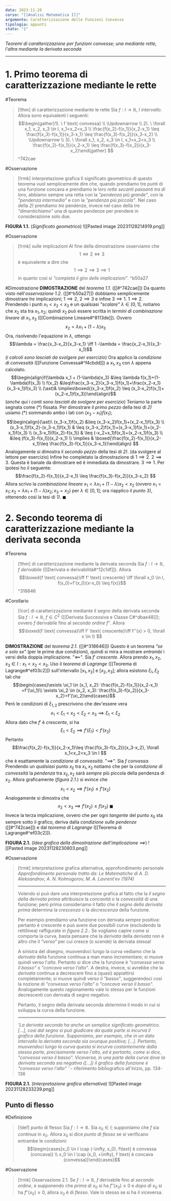 ```yaml
---
data: 2023-11-28
corso: "[[Analisi Matematica I]]"
argomento: Caratterizzazione delle Funzioni Convesse
tipologia: appunti
stato: "1"
---
```

*Teoremi di caratterizzazione per funzioni convesse; una mediante rette, l'altra mediante la derivata seconda*
- - -
# 1. Primo teorema di caratterizzazione mediante le rette
#Teorema 
> [!thm] di caratterizzazione mediante le rette
> Sia $f: I \longrightarrow \mathbb{R}$, $I$ *intervallo*.
> Allora sono equivalenti i seguenti:
> $$\begin{gather}1). \ f \text{ convessa} \\ \Updownarrow \\ 2). \ \forall x_1, x_2, x_3 \in I, x_1<x_2<x_3 \\ \frac{f(x_2)-f(x_1)}{x_2-x_1} \leq \frac{f(x_3)-f(x_1)}{x_3-x_1} \leq \frac{f(x_3)-f(x_2)}{x_3-x_2} \\ \Updownarrow \\ 3). \ \forall x_1, x_2, x_3 \in I, x_1<x_2<x_3 \\ \frac{f(x_2)-f(x_1)}{x_2-x_1} \leq \frac{f(x_3)-f(x_2)}{x_3-x_2}\end{gather} $$
^742cae

#Osservazione 
> [!rmk] interpretazione grafica
> Il significato geometrico di questo teorema vuol semplicemente dire che, quando prendiamo tre punti di una funzione concava e prendiamo le loro *rette secanti passanti tra di loro*, abbiamo sempre una retta con la *"pendenza più grande"*, con la *"pendenza intermedia"* e con la *"pendenza più piccola"*. 
> Nel caso della *2)* prendiamo *tre* pendenze, invece nel caso della tre *"dimentichiamo"* una di queste pendenze per prendere in considerazione solo due.

**FIGURA 1.1.** (*Significato geometrico*)
![[Pasted image 20231128214919.png]]

#Osservazione 
> [!rmk] sulle implicazioni
> Al fine della dimostrazione osserviamo che
> $$1 \iff 2 \iff 3$$
> è equivalente a dire che
> $$1 \implies 2 \implies 3 \implies 1$$
> in quanto così si *"completa il giro delle implicazioni"*.
^b50a27

#Dimostrazione 
**DIMOSTRAZIONE** del *teorema 1.1.* ([[#^742cae]])
Da quanto visto nell'*osservazione 1.2.* ([[#^b50a27]]) dobbiamo semplicemente dimostrare *tre* implicazioni; $1 \implies 2$, $2 \implies 3$ e infine $3 \implies 1$.
$1 \implies 2$. Prendendo i punti $x_1 < x_2 < x_3$ e un qualsiasi *"scalare"* $\lambda \in [0, 1]$, notiamo che $x_2$ sta tra $x_1, x_2$; quindi $x_2$ può essere scritta in *termini di combinazione lineare di* $x_1, x_3$ ([[Combinazione Lineare#^8113de]]). Ovvero
$$ x_2 = \lambda x_1 + (1-\lambda) x_3$$
Ora, risolvendo l'equazione in $\lambda$, ottengo
$$\lambda = \frac{x_3-x_2}{x_3-x_1}  \iff 1 -\lambda = \frac{x_2-x_1}{x_3-x_1}$$
(*i calcoli sono lasciati da svolgere per esercizio*)
Ora applico la *condizione di convessità* ([[Funzione Convessa#^f4cbdd]]) a $x_1, x_3$ con $\lambda$ appena calcolato.
$$\begin{align}f(\lambda x_1 + (1-\lambda)x_3) &\leq \lambda f(x_1)+(1-\lambda)f(x_3) \\ f(x_2) &\leq\frac{x_3-x_2}{x_3-x_1}f(x_1)+\frac{x_2-x_1}{x_3-x_1}f(x_3) \\ (\ast)& \implies\boxed{(x_3-x_1)f(x_2) \leq (x_3-x_2)f(x_1)+(x_2-x_1)f(x_3)}\end{align}$$
(*anche qui i conti sono lasciati da svolgere per esercizio*)
Teniamo la parte segnata come $(\ast)$ fissata.
Per dimostrare il *primo pezzo* della tesi di *2)* usiamo $(\ast)$ sommando ambo i lati con $(x_3-x_1)f(x_1)$;
$$\begin{align}(\ast)\ (x_3-x_1)f(x_2) &\leq (x_3-x_2)f(x_1)+(x_2-x_1)f(x_3) \\ (x_3-x_1)f(x_2)-(x_3-x_1)f(x_1) & \leq (x_3-x_2)f(x_1)+(x_3-x_1)f(x_1)+(x_2-x_1)f(x_3) \\ (x_3-x_1)(f(x_2)-f(x_1)) & \leq (-x_2+x_1)f(x_1)+(x_2-x_1)f(x_3) \\ &\leq (f(x_3)-f(x_1))(x_2-x_1) \\ \implies & \boxed{\frac{f(x_2)-f(x_1)}{x_2-x_1}\leq \frac{f(x_3)-f(x_1)}{x_3-x_1}}\end{align} $$
Analogamente si dimostra il *secondo pezzo* della tesi di *2)*. (da svolgere al lettore per esercizio)
Infine ho completato la dimostrazione di $1 \implies 2$.
$2 \implies 3$. Questa è banale da dimostrare ed è immediata da dimostrare.
$3 \implies 1$. Per ipotesi ho il seguente:
$$\frac{f(x_2)-f(x_1)}{x_2-x_1} \leq \frac{f(x_3)-f(x_2)}{x_3-x_2} $$
Allora scrivo la *combinazione lineare* $x_1 < \lambda x_1 + (1-\lambda)x_2 < x_2$ (ovvero $x_1 = x_1; x_2 = \lambda x_1 + (1-\lambda)x_2; x_3 = x_2$) per $\lambda \in [0, 1]$; ora riapplico il *punto 3)*, ottenendo così la tesi di *1)*. $\blacksquare$

# 2. Secondo teorema di caratterizzazione mediante la derivata seconda

#Teorema 
> [!thm] di caratterizzazione mediante la derivata seconda
> Sia $f: I \longrightarrow \mathbb{R}$, $f$ *derivabile* ([[Derivata e derivabilità#^12c1df]]).
> Allora
> $$\boxed{f \text{ convessa}\iff f' \text{ crescente} \iff \forall x_0 \in I, f(x_0)+f'(x_0)(x-x_0) \leq f(x)}$$
^318646

#Corollario 
> [!cor] di caratterizzazione mediante il segno della derivata seconda 
> Sia $f: I \longrightarrow \mathbb{R}$, $f \in C^2$ ([[Derivata Successiva e Classe C#^dbae48]]); ovvero $f$ derivabile fino al *secondo ordine* $f''$.
> Allora
> $$\boxed{f \text{ convessa}\iff f' \text{ crescente}\iff f''(x) > 0, \forall x \in I} $$

**DIMOSTRAZIONE** del *teorema 2.1.* ([[#^318646]])
Questo è un teorema *"se e solo se"* (per le prime due condizioni), quindi si mira a mostrare *entrambi* i versi della doppia implicazione.
"$\impliedby$". Sia $f'$ *crescente*. 
Allora prendo $x_1, x_2, x_3 \in I: x_1 < x_2 < x_3$.
Uso il *teorema di Lagrange* ([[Teorema di Lagrange#^ef03c2]]) sull'intervallo $[x_1, x_2]$ e $[x_2, x_3]$; allora esistono $\xi_1, \xi_2$ tali che
$$\begin{cases}\exists \xi_1 \in (x_1, x_2): \frac{f(x_2)-f(x_1)}{x_2-x_1} =f'(\xi_1)\\ \exists \xi_2 \in (x_2, x_3): \frac{f(x_3)-f(x_2)}{x_3-x_2}=f'(\xi_2)\end{cases}$$
Però le condizioni di $\xi_{1,2}$ prescrivono che dev'essere vera
$$x_1 < \xi_1 < x_2 < \xi_2 < x_3 \implies \xi_1 < \xi_2 $$
Allora dato che $f'$ è *crescente*, si ha
$$\xi_1 < \xi_2 \implies f'(\xi_1) < f'(x_2) $$
Pertanto
$$\frac{f(x_2)-f(x_1)}{x_2-x_1}\leq \frac{f(x_3)-f(x_2)}{x_3-x_2}, \forall x_1<x_2<x_3 \in I $$
che è esattamente la *condizione di convessità*.
"$\implies$". Sia $f$ *convessa*.
Prendendo un *qualsiasi* punto $x_\xi$ tra $x_1, x_2$ notiamo che per la *condizione di convessità* la *pendenza* tra $x_\xi, x_2$ sarà *sempre* più piccola della pendenza di $x_2$.
Allora graficamente (*figura 2.1.*) si evince che
$$x_1<x_2 \implies f'(x_1)\leq f'(x_2) $$
Analogamente si dimostra che
$$x_2 < x_3 \implies f'(x_2) \leq f(x_3) \ \blacksquare$$
Invece la terza implicazione, ovvero che per ogni *tangente* del punto $x_0$ sta sempre sotto il grafico, deriva dalla *condizione sulle pendenze* ([[#^742cae]]) e dal *teorema di Lagrange* ([[Teorema di Lagrange#^ef03c2]]).

**FIGURA 2.1.** (*Idea grafica della dimostrazione dell'implicazione $\implies$*)
![[Pasted image 20231128230803.png]]

#Osservazione 
> [!rmk] interpretazione grafica alternativa, approfondimento personale
> *Approfondimento personale tratto da: Le Matematiche di A. D. Aleksandrov, A. N. Kolmogorov, M. A. Lavrent'ev (1974)*
> - - -
> Volendo si può dare una interpretazione grafica al fatto che la *il segno della derivata prima* attribuisce la *concavità* o la *convessità* di una funzione; però prima consideriamo il fatto che *il segno della derivata prima* determina la *crescenza* o la *decrescenza* della funzione.
> 
> Per esempio prendiamo una funzione con derivata *sempre* positiva: pertanto è crescente e può avere due possibili curve (escludendo la rettilinea) raffigurate in *figura 2.2.*. 
> Se vogliamo capire come si comporta la curva, basta pensare che la *derivata* della *derivata* non è altro che il *"verso"* per cui cresce (o scende) la derivata stessa!
> 
> A sinistra del disegno, muovendoci lungo la curva vediamo che la *derivata* della funzione continua a man mano incrementare; si muove quindi verso l'*alto*. Pertanto si dice che la funzione è *"convessa verso il basso"* o *"concava verso l'alto"*.
> A destra, invece, si avrebbe che la *derivata* continua a decrescere fino a (quasi) appiattirsi completamente; si muove quindi verso il *"basso"*, suggerendoci così la nozione di *"convessa verso l'alto"* o *"concava verso il basso"*.
> Analogamente questo ragionamento vale lo stesso per le funzioni decrescenti con derivata di segno negativo.
> 
> Pertanto, il segno della derivata seconda *determina* il modo in cui si sviluppa la curva della funzione.
> - - -
> *'La derivata seconda ha anche un semplice significato geometrico. 
> [...], così dal segno si può giudicare da quale parte si incurva il grafico della funzione.
> Supponiamo, per esempio, che in un dato intervallo la derivata seconda sia ovunque positiva; [...]. Pertanto, muovendoci lungo la curva questa si incurva costantemente dalla stessa parte, precisamente verso l'alto, ed è pertanto, come si dice, "convessa verso il basso". Viceversa, in una parte della curva dove la derivata seconda sia negativa ([...]) il grafico della funzione è "convesso verso l'alto" '* - riferimento bibliografico all'inizio, pp. 134-136

**FIGURA 2.1.** (*Interpretazione grafica alternativa*)
![[Pasted image 20231128233239.png]]

## Punto di flesso
#Definizione 
> [!def] punto di flesso
> Sia $f: I \longrightarrow \mathbb{R}$.
> Sia $x_0 \in I$; supponiamo che $f$ sia *continua* in $x_0$.
> Allora $x_0$ si dice *punto di flesso* se si verificano entrambe le condizioni:
> $$\begin{cases}x_0 \in I \cap (-\infty, x_0), f\text{ è convessa (concava)} \\ x_0 \in I \cap (x_0, +\infty), f \text{ è concava (convessa)}\end{cases}$$

#Osservazione 
> [!rmk] Osservazione 2.1.
> Se $f: I \longrightarrow \mathbb{R}$, $f$ derivabile fino al *secondo ordine*, e supponendo che *prima di* $x_0$ si ha $f''(x_0) \leq 0$ e *dopo di* $x_0$ si ha $f''(x_0) \geq 0$, allora $x_0$ è di *flesso*. Vale lo stesso se si ha il viceversa.